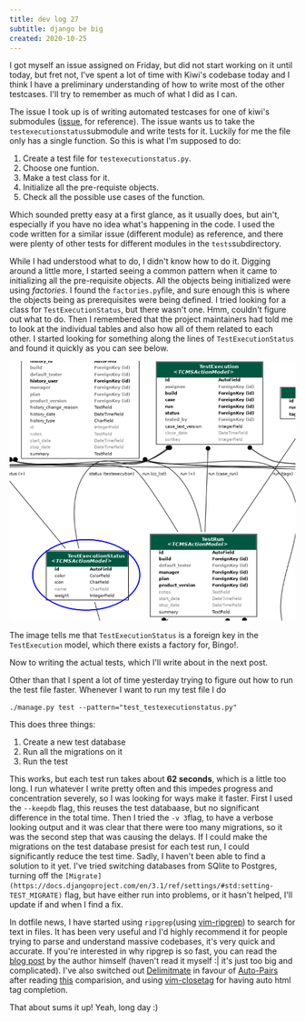 ```yaml
---
title: dev log 27
subtitle: django be big
created: 2020-10-25
---
```


I got myself an issue assigned on Friday, but did not start working on it until today, but fret not, I've spent a lot of time with Kiwi's codebase today and I think I have a preliminary understanding of how to write most of the other testcases. I'll try to remember as much of what I did as I can.

The issue I took up is of writing automated testcases for one of kiwi's submodules ([issue](https://github.com/kiwitcms/Kiwi/issues/1626), for reference). The issue wants us to take the `testexecutionstatus`submodule and write tests for it. Luckily for me the file only has a single function. So this is what I'm supposed to do:

1. Create a test file for `testexecutionstatus.py`.
2. Choose one funtion.
3. Make a test class for it.
4. Initialize all the pre-requiste objects.
5. Check all the possible use cases of the function.

Which sounded pretty easy at a first glance, as it usually does, but ain't, especially if you have no idea what's happening in the code. I used the code written for a similar issue (different module) as reference, and there were plenty of other tests for different modules in the `tests`subdirectory.

While I had understood what to do, I didn't know how to do it. Digging around a little more, I started seeing a common pattern when it came to initializing all the pre-requisite objects. All the objects being initialized were using _factories_. I found the `factories.py`file, and sure enough this is where the objects being as prerequisites were being defined. I tried looking for a class for `TestExecutionStatus`, but there wasn't one. Hmm, couldn't figure out what to do. Then I remembered that the project maintainers had told me to look at the individual tables and also how all of them related to each other. I started looking for something along the lines of `TestExecutionStatus` and found it quickly as you can see below.

![](./static/images/testexecutionstatus.png)

The image tells me that `TestExecutionStatus` is a foreign key in the `TestExecution` model, which there exists a factory for, Bingo!.

Now to writing the actual tests, which I'll write about in the next post.

Other than that I spent a lot of time yesterday trying to figure out how to run the test file faster. Whenever I want to run my test file I do

```
./manage.py test --pattern="test_testexecutionstatus.py"
```

This does three things:

1. Create a new test database
2. Run all the migrations on it
3. Run the test

This works, but each test run takes about **62 seconds**, which is a little too long. I run whatever I write pretty often and this impedes progress and concentration severely, so I was looking for ways make it faster. First I used the `--keepdb` flag, this reuses the test databaase, but no significant difference in the total time. Then I tried the `-v 3`flag, to have a verbose looking output and it was clear that there were too many migrations, so it was the second step that was causing the delays. If I could make the migrations on the test database presist for each test run, I could significantly reduce the test time. Sadly, I haven't been able to find a solution to it yet. I've tried switching databases from SQlite to Postgres, turning off the `[Migrate](https://docs.djangoproject.com/en/3.1/ref/settings/#std:setting-TEST_MIGRATE)` flag, but have either run into problems, or it hasn't helped, I'll update if and when I find a fix.

In dotfile news, I have started using `ripgrep`(using [vim-ripgrep](https://github.com/jremmen/vim-ripgrep)) to search for text in files. It has been very useful and I'd highly recommend it for people trying to parse and understand massive codebases, it's very quick and accurate. If you're interested in why ripgrep is so fast, you can read the [blog post](https://blog.burntsushi.net/transducers/) by the author himself (haven't read it myself :| it's just too big and complicated). I've also switched out [Delimitmate](https://github.com/raimondi/delimitmate) in favour of [Auto-Pairs](https://github.com/jiangmiao/auto-pairs) after reading [this](https://aftnn.org/post/75730734352/vim-auto-closers-compared) comparision, and using [vim-closetag](https://github.com/alvan/vim-closetag) for having auto html tag completion.

That about sums it up! Yeah, long day :)
